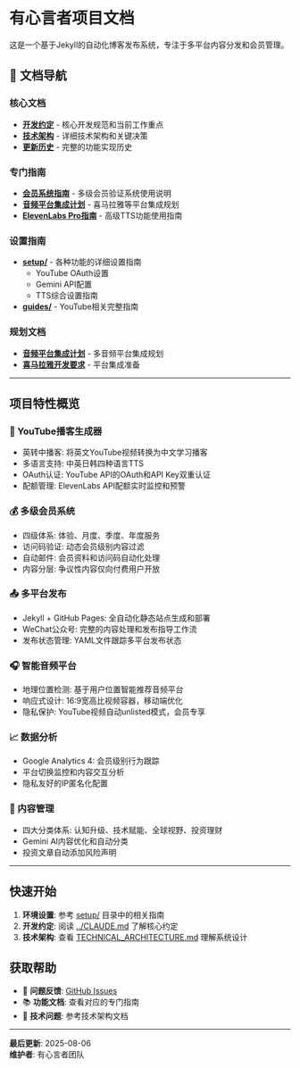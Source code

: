 # 有心言者项目文档

这是一个基于Jekyll的自动化博客发布系统，专注于多平台内容分发和会员管理。

## 📖 文档导航

### 核心文档
- **[开发约定](../CLAUDE.md)** - 核心开发规范和当前工作重点
- **[技术架构](TECHNICAL_ARCHITECTURE.md)** - 详细技术架构和关键决策
- **[更新历史](CHANGELOG_DETAILED.md)** - 完整的功能实现历史

### 专门指南
- **[会员系统指南](member-system-guide.md)** - 多级会员验证系统使用说明
- **[音频平台集成计划](audio-platform-integration-plan.md)** - 喜马拉雅等平台集成规划
- **[ElevenLabs Pro指南](elevenlabs_pro_guide.md)** - 高级TTS功能使用指南

### 设置指南
- **[setup/](setup/)** - 各种功能的详细设置指南
  - YouTube OAuth设置
  - Gemini API配置
  - TTS综合设置指南
- **[guides/](guides/)** - YouTube相关完整指南

### 规划文档
- **[音频平台集成计划](audio-platform-integration-plan.md)** - 多音频平台集成规划
- **[喜马拉雅开发要求](ximalaya-developer-requirements.md)** - 平台集成准备

---

## 项目特性概览

### 🎥 YouTube播客生成器
- 英转中播客: 将英文YouTube视频转换为中文学习播客
- 多语言支持: 中英日韩四种语言TTS
- OAuth认证: YouTube API的OAuth和API Key双重认证
- 配额管理: ElevenLabs API配额实时监控和预警

### 💰 多级会员系统
- 四级体系: 体验、月度、季度、年度服务
- 访问码验证: 动态会员级别内容过滤
- 自动邮件: 会员资料和访问码自动化处理
- 内容分层: 争议性内容仅向付费用户开放

### 📤 多平台发布
- Jekyll + GitHub Pages: 全自动化静态站点生成和部署
- WeChat公众号: 完整的内容处理和发布指导工作流
- 发布状态管理: YAML文件跟踪多平台发布状态

### 🎧 智能音频平台
- 地理位置检测: 基于用户位置智能推荐音频平台
- 响应式设计: 16:9宽高比视频容器，移动端优化
- 隐私保护: YouTube视频自动unlisted模式，会员专享

### 📈 数据分析
- Google Analytics 4: 会员级别行为跟踪
- 平台切换监控和内容交互分析
- 隐私友好的IP匿名化配置

### 📝 内容管理
- 四大分类体系: 认知升级、技术赋能、全球视野、投资理财
- Gemini AI内容优化和自动分类
- 投资文章自动添加风险声明

---

## 快速开始

1. **环境设置**: 参考 [setup/](setup/) 目录中的相关指南
2. **开发约定**: 阅读 [../CLAUDE.md](../CLAUDE.md) 了解核心约定
3. **技术架构**: 查看 [TECHNICAL_ARCHITECTURE.md](TECHNICAL_ARCHITECTURE.md) 理解系统设计

## 获取帮助

- 🐛 **问题反馈**: [GitHub Issues](https://github.com/wuxia/youxinyanzhe/issues)
- 📚 **功能文档**: 查看对应的专门指南
- 🔧 **技术问题**: 参考技术架构文档

---

**最后更新**: 2025-08-06  
**维护者**: 有心言者团队